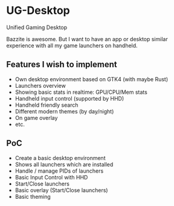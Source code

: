 # UG-Desktop
Unified Gaming Desktop

Bazzite is awesome. But I want to have an app or desktop similar experience with all my game launchers on handheld.

## Features I wish to implement

* Own desktop environment based on GTK4 (with maybe Rust)
* Launchers overview
* Showing basic stats in realtime: GPU/CPU/Mem stats
* Handheld input control (supported by HHD)
* Handheld friendly search
* Different modern themes (by day/night)
* On game overlay
* etc.

## PoC

* Create a basic desktop environment
* Shows all launchers which are installed
* Handle / manage PIDs of launchers
* Basic Input Control with HHD
* Start/Close launchers
* Basic overlay (Start/Close launchers)
* Basic theming
